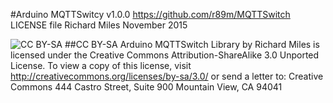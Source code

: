 #Arduino MQTTSwitcy v1.0.0
https://github.com/r89m/MQTTSwitch
LICENSE file
Richard Miles November 2015

![CC BY-SA](http://mirrors.creativecommons.org/presskit/buttons/88x31/png/by-sa.png)
##CC BY-SA
Arduino MQTTSwitch Library by Richard Miles is licensed under the Creative Commons Attribution-ShareAlike 3.0 Unported License. To view a copy of this license, visit http://creativecommons.org/licenses/by-sa/3.0/ or send a letter to:
Creative Commons
444 Castro Street, Suite 900
Mountain View, CA 94041  
